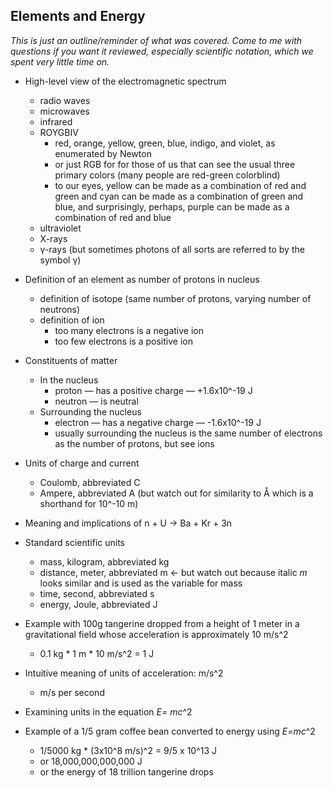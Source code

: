 ## Elements and Energy

*This is just an outline/reminder of what was covered. Come to me with questions if you want it reviewed, especially scientific notation, which we spent very little time on.*

* High-level view of the electromagnetic spectrum 
   * radio waves
   * microwaves
   * infrared
   * ROYGBIV
     * red, orange, yellow, green, blue, indigo, and violet, as enumerated by Newton
	 * or just RGB for for those of us that can see the usual three primary colors (many people are red-green colorblind)
	 * to our eyes, yellow can be made as a combination of red and green and cyan can be made as a combination of green and blue, and surprisingly, perhaps, purple can be made as a combination of red and blue
   * ultraviolet
   * X-rays
   * &gamma;-rays (but sometimes photons of all sorts are referred to by the symbol &gamma;)

* Definition of an element as number of protons in nucleus
   * definition of isotope (same number of protons, varying number of neutrons)
   * definition of ion
     * too many electrons is a negative ion
	 * too few electrons is a positive ion

* Constituents of matter
   * In the nucleus
     * proton &mdash; has a positive charge &mdash; +1.6x10^-19 J
     * neutron &mdash; is neutral
   * Surrounding the nucleus
     * electron &mdash; has a negative charge &mdash; -1.6x10^-19 J
	 * usually surrounding the nucleus is the same number of electrons as the number of protons, but see ions

* Units of charge and current
   * Coulomb, abbreviated C
   * Ampere, abbreviated A (but watch out for similarity to &Aring; which is a shorthand for 10^-10 m)

* Meaning and implications of n + U &rarr; Ba + Kr + 3n

* Standard scientific units
   * mass, kilogram, abbreviated kg
   * distance, meter, abbreviated m &larr; but watch out because italic *m* looks similar and is used as the variable for mass
   * time, second, abbreviated s
   * energy, Joule, abbreviated J

* Example with 100g tangerine dropped from a height of 1 meter in a gravitational field whose acceleration is approximately 10 m/s^2
  * 0.1 kg * 1 m * 10 m/s^2 = 1 J

* Intuitive meaning of units of acceleration: m/s^2
  * m/s per second

* Examining units in the equation *E= mc*^2

* Example of a 1/5 gram coffee bean converted to energy using *E=mc*^2
  * 1/5000 kg * (3x10^8 m/s)^2 = 9/5 x 10^13 J
  * or 18,000,000,000,000 J
  * or the energy of 18 trillion tangerine drops
